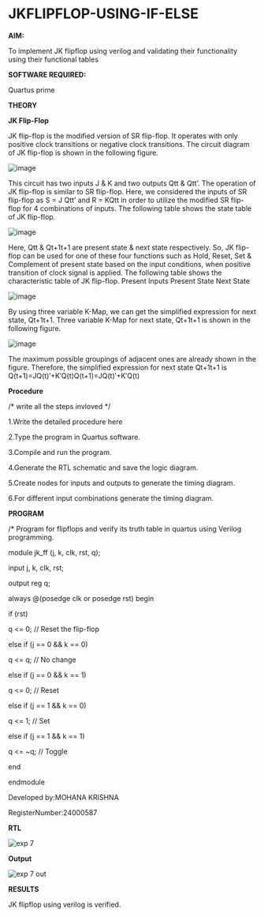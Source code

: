 # JKFLIPFLOP-USING-IF-ELSE

**AIM:** 

To implement  JK flipflop using verilog and validating their functionality using their functional tables

**SOFTWARE REQUIRED:**

Quartus prime

**THEORY**

**JK Flip-Flop**

JK flip-flop is the modified version of SR flip-flop. It operates with only positive clock transitions or negative clock transitions. The circuit diagram of JK flip-flop is shown in the following figure.

![image](https://github.com/naavaneetha/JKFLIPFLOP-USING-IF-ELSE/assets/154305477/a649c30b-232b-4558-b188-fd6c09845180)


This circuit has two inputs J & K and two outputs Qtt & Qtt’. The operation of JK flip-flop is similar to SR flip-flop. Here, we considered the inputs of SR flip-flop as S = J Qtt’ and R = KQtt in order to utilize the modified SR flip-flop for 4 combinations of inputs. The following table shows the state table of JK flip-flop.

![image](https://github.com/naavaneetha/JKFLIPFLOP-USING-IF-ELSE/assets/154305477/c4360742-e8a8-4937-b089-c46c0433f9a3)

 
Here, Qtt & Qt+1t+1 are present state & next state respectively. So, JK flip-flop can be used for one of these four functions such as Hold, Reset, Set & Complement of present state based on the input conditions, when positive transition of clock signal is applied. The following table shows the characteristic table of JK flip-flop. Present Inputs Present State Next State
 
![image](https://github.com/naavaneetha/JKFLIPFLOP-USING-IF-ELSE/assets/154305477/6c275261-a6d5-4c37-a3a7-1e88ca11c4cd)

By using three variable K-Map, we can get the simplified expression for next state, Qt+1t+1. Three variable K-Map for next state, Qt+1t+1 is shown in the following figure.
 
![image](https://github.com/naavaneetha/JKFLIPFLOP-USING-IF-ELSE/assets/154305477/5174f41b-0ce0-4329-a372-6d1943ea6673)

The maximum possible groupings of adjacent ones are already shown in the figure. Therefore, the simplified expression for next state Qt+1t+1 is Q(t+1)=JQ(t)′+K′Q(t)Q(t+1)=JQ(t)′+K′Q(t)

**Procedure**

/* write all the steps invloved */

1.Write the detailed procedure here

2.Type the program in Quartus software.

3.Compile and run the program.

4.Generate the RTL schematic and save the logic diagram.

5.Create nodes for inputs and outputs to generate the timing diagram.

6.For different input combinations generate the timing diagram.

**PROGRAM**

/* Program for flipflops and verify its truth table in quartus using Verilog programming.

module jk_ff (j, k, clk, rst, q);

input j, k, clk, rst;

output reg q;

always @(posedge clk or posedge rst) begin

if (rst)

q <= 0; // Reset the flip-flop

else if (j == 0 && k == 0)

q <= q; // No change

else if (j == 0 && k == 1)

q <= 0; // Reset

else if (j == 1 && k == 0)

q <= 1; // Set

else if (j == 1 && k == 1)

q <= ~q; // Toggle

end

endmodule

Developed by:MOHANA KRISHNA

RegisterNumber:24000587


**RTL**

![exp 7](https://github.com/user-attachments/assets/70406b84-1868-44cd-80fa-abc5e17bf36f)

**Output**

![exp 7 out](https://github.com/user-attachments/assets/3083a9b0-c60c-4d30-9124-2c3960d33a3c)

**RESULTS**

JK flipflop using verilog is verified.
